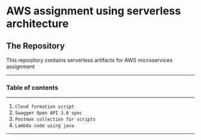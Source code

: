 # AWS assignment using serverless architecture 

## The Repository

This repository contains serverless artifacts for AWS microservices assignment

***

### Table of contents

***

1. `Cloud formation script` 
2. `Swagger Open API 3.0 spec` 
3. `Postman collection for scripts` 
4. `Lambda code using java` 

***

